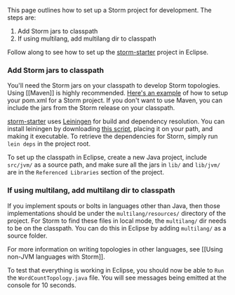 This page outlines how to set up a Storm project for development. The steps are:

1. Add Storm jars to classpath
2. If using multilang, add multilang dir to classpath

Follow along to see how to set up the [storm-starter](http://github.com/nathanmarz/storm-starter) project in Eclipse.

### Add Storm jars to classpath

You'll need the Storm jars on your classpath to develop Storm topologies. Using [[Maven]] is highly recommended. [Here's an example](https://github.com/BertrandDechoux/storm-starter/tree/java) of how to setup your pom.xml for a Storm project. If you don't want to use Maven, you can include the jars from the Storm release on your classpath. 

[storm-starter](http://github.com/nathanmarz/storm-starter) uses [Leiningen](http://github.com/technomancy/leiningen) for build and dependency resolution. You can install leiningen by downloading [this script](https://raw.github.com/technomancy/leiningen/stable/bin/lein), placing it on your path, and making it executable. To retrieve the dependencies for Storm, simply run `lein deps` in the project root.

To set up the classpath in Eclipse, create a new Java project, include `src/jvm/` as a source path, and make sure all the jars in `lib/` and `lib/jvm/` are in the `Referenced Libraries` section of the project.

### If using multilang, add multilang dir to classpath

If you implement spouts or bolts in languages other than Java, then those implementations should be under the `multilang/resources/` directory of the project. For Storm to find these files in local mode, the `multilang/` dir needs to be on the classpath. You can do this in Eclipse by adding `multilang/` as a source folder.

For more information on writing topologies in other languages, see [[Using non-JVM languages with Storm]].

To test that everything is working in Eclipse, you should now be able to `Run` the `WordCountTopology.java` file. You will see messages being emitted at the console for 10 seconds.
